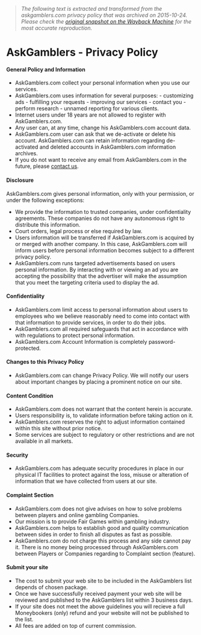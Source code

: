> *The following text is extracted and transformed from the askgamblers.com privacy policy that was archived on 2015-10-24. Please check the [original snapshot on the Wayback Machine](https://web.archive.org/web/20151024090020id_/http%3A//www.askgamblers.com/privacy-policy-p64) for the most accurate reproduction.*

# AskGamblers - Privacy Policy

#### General Policy and Information

  * AskGamblers.com collect your personal information when you use our services.
  * AskGamblers.com uses information for several purposes: - customizing ads - fulfilling your requests - improving our services - contact you - perform research - unnamed reporting for various clients.
  * Internet users under 18 years are not allowed to register with AskGamblers.com.
  * Any user can, at any time, change his AskGamblers.com account data.
  * AskGamblers.com user can ask that we de-activate or delete his account. AskGamblers.com can retain information regarding de-activated and deleted accounts in AskGamblers.com information archives.
  * If you do not want to receive any email from AskGamblers.com in the future, please [contact us](https://web.archive.org/contact).



#### Disclosure

AskGamblers.com gives personal information, only with your permission, or under the following exceptions: 

  * We provide the information to trusted companies, under confidentiality agreements. These companies do not have any autonomous right to distribute this information.
  * Court orders, legal process or else required by law.
  * Users information will be transferred if AskGamblers.com is acquired by or merged with another company. In this case, AskGamblers.com will inform users before personal information becomes subject to a different privacy policy.
  * AskGamblers.com runs targeted advertisements based on users personal information. By interacting with or viewing an ad you are accepting the possibility that the advertiser will make the assumption that you meet the targeting criteria used to display the ad.



#### Confidentiality

  * AskGamblers.com limit access to personal information about users to employees who we believe reasonably need to come into contact with that information to provide services, in order to do their jobs.
  * AskGamblers.com all required safeguards that act in accordance with with regulations to protect personal information.
  * AskGamblers.com Account Information is completely password-protected.



#### Changes to this Privacy Policy

  * AskGamblers.com can change Privacy Policy. We will notify our users about important changes by placing a prominent notice on our site.



#### Content Condition

  * AskGamblers.com does not warrant that the content herein is accurate.
  * Users responsibility is, to validate information before taking action on it.
  * AskGamblers.com reserves the right to adjust information contained within this site without prior notice.
  * Some services are subject to regulatory or other restrictions and are not available in all markets.



#### Security

  * AskGamblers.com has adequate security procedures in place in our physical IT facilities to protect against the loss, misuse or alteration of information that we have collected from users at our site.



#### Complaint Section

  * AskGamblers.com does not give advises on how to solve problems between players and online gambling Companies.
  * Our mission is to provide Fair Games within gambling industry.
  * AskGamblers.com helps to establish good and quality communication between sides in order to finish all disputes as fast as possible.
  * AskGamblers.com do not charge this process and any side cannot pay it. There is no money being processed through AskGamblers.com between Players or Companies regarding to Complaint section (feature).



#### Submit your site

  * The cost to submit your web site to be included in the AskGamblers list depends of chosen package.
  * Once we have successfully received payment your web site will be reviewed and published to the AskGamblers list within 3 business days.
  * If your site does not meet the above guidelines you will recieve a full Moneybookers (only) refund and your website will not be published to the list.
  * All fees are added on top of current commission.


